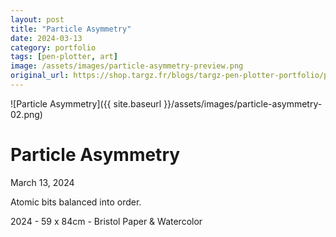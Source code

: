 ```yaml
---
layout: post
title: "Particle Asymmetry"
date: 2024-03-13
category: portfolio
tags: [pen-plotter, art]
image: /assets/images/particle-asymmetry-preview.png
original_url: https://shop.targz.fr/blogs/targz-pen-plotter-portfolio/particle-asymmetry
---
```


![Particle Asymmetry]({{ site.baseurl }}/assets/images/particle-asymmetry-02.png)

# Particle Asymmetry
March 13, 2024

Atomic bits balanced into order.

2024 - 59 x 84cm - Bristol Paper & Watercolor